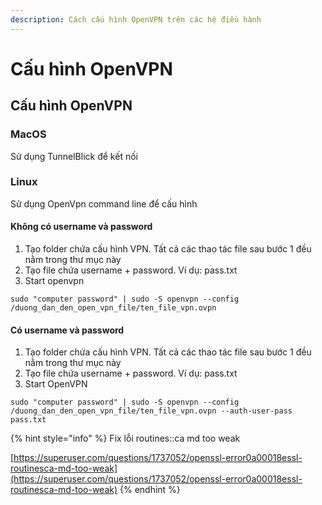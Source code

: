 ```yaml
---
description: Cách cấu hình OpenVPN trên các hệ điều hành
---
```


# Cấu hình OpenVPN

## Cấu hình OpenVPN

### MacOS

Sử dụng TunnelBlick để kết nối

### Linux

Sử dụng OpenVpn command line để cấu hình&#x20;

#### Không có username và password

1. Tạo folder chứa cấu hình VPN. Tất cả các thao tác file sau bước 1 đều nằm trong thư mục này
2. Tạo file chứa username + password. Ví dụ: pass.txt
3. Start openvpn

`sudo "computer password" | sudo -S openvpn --config /duong_dan_den_open_vpn_file/ten_file_vpn.ovpn`

#### Có username và password

1. Tạo folder chứa cấu hình VPN. Tất cả các thao tác file sau bước 1 đều nằm trong thư mục này
2. Tạo file chứa username + password. Ví dụ: pass.txt
3. Start OpenVPN

`sudo "computer password" | sudo -S openvpn --config /duong_dan_den_open_vpn_file/ten_file_vpn.ovpn --auth-user-pass pass.txt`

{% hint style="info" %}
Fix lỗi routines::ca md too weak

[https://superuser.com/questions/1737052/openssl-error0a00018essl-routinesca-md-too-weak](https://superuser.com/questions/1737052/openssl-error0a00018essl-routinesca-md-too-weak)
{% endhint %}
